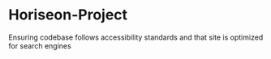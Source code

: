# Horiseon-Project
Ensuring codebase follows accessibility standards and that site is optimized for search engines

